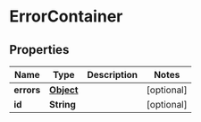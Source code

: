 

# ErrorContainer

## Properties

Name | Type | Description | Notes
------------ | ------------- | ------------- | -------------
**errors** | [**Object**](.md) |  |  [optional]
**id** | **String** |  |  [optional]



